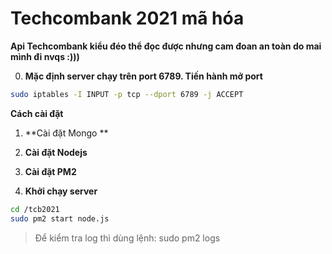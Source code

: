 # Techcombank 2021 mã hóa 

**Api Techcombank kiểu đéo thể đọc được nhưng cam đoan an toàn do mai mình đi nvqs :)))**

0. **Mặc định server chạy trên port 6789. Tiến hành mở port**
```sh
sudo iptables -I INPUT -p tcp --dport 6789 -j ACCEPT
```

**Cách cài đặt**

1. **Cài đặt Mongo **
2. **Cài đặt Nodejs**
3. **Cài đặt PM2**

9. **Khởi chạy server**
```sh
cd /tcb2021
sudo pm2 start node.js
```

> Để kiểm tra log thì dùng lệnh: sudo pm2 logs

